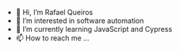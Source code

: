 - 👋 Hi, I’m Rafael Queiros
- 👀 I’m interested in software automation
- 🌱 I’m currently learning JavaScript and Cypress
- 📫 How to reach me ...

<!---
Rafaqs/Rafaqs is a ✨ special ✨ repository because its `README.md` (this file) appears on your GitHub profile.
You can click the Preview link to take a look at your changes.
--->
